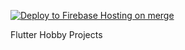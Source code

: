 [![Deploy to Firebase Hosting on merge](https://github.com/MalteMagnussen/flutterhobby/actions/workflows/firebase-hosting-merge.yml/badge.svg)](https://github.com/MalteMagnussen/flutterhobby/actions/workflows/firebase-hosting-merge.yml)

 Flutter Hobby Projects
 
